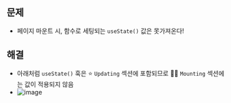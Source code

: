 ## 문제
- 페이지 마운트 시, 함수로 세팅되는 `useState()` 값은 못가져온다!

## 해결
- 아래처럼 `useState()` 훅은 ⭐ `Updating` 섹션에 포함되므로 🧙‍♂️ `Mounting` 섹션에는 값이 적용되지 않음
- ![image](https://user-images.githubusercontent.com/61215550/225237879-9e404bc7-9797-4223-b328-4633f8416619.png)


